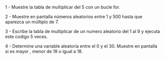 
1 - Muestre la tabla de multiplicar del 5 con un bucle for. 

2 - Muestre en pantalla números aleatorios entre 1 y 500 hasta que aparezca un múltiplo de 7.

3 - Escribe la tabla de multiplicar de un numero aleatorio del 1 al 9 y ejecuta este codigo 5 veces. 

4 - Determine una variable aleatoria entre el 0 y el 30. Muestre en pantalla si es mayor , menor de 18 o igual a 18.


